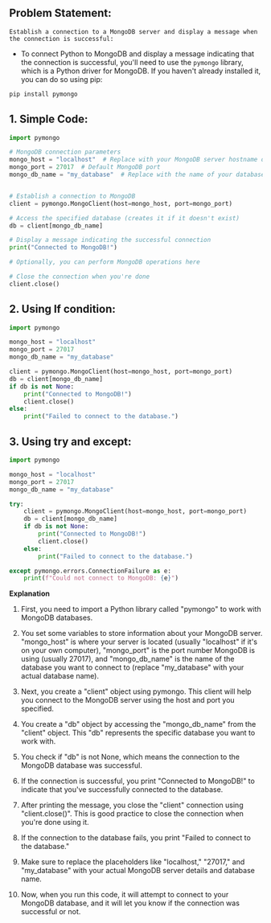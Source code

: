 ## Problem Statement:
```
Establish a connection to a MongoDB server and display a message when the connection is successful:
```

* To connect Python to MongoDB and display a message indicating that the connection is successful, you'll need to use the `pymongo` library, which is a Python driver for MongoDB. If you haven't already installed it, you can do so using pip:

```bash
pip install pymongo
```

## 1. Simple Code:

```python
import pymongo

# MongoDB connection parameters
mongo_host = "localhost"  # Replace with your MongoDB server hostname or IP address
mongo_port = 27017  # Default MongoDB port
mongo_db_name = "my_database"  # Replace with the name of your database


# Establish a connection to MongoDB
client = pymongo.MongoClient(host=mongo_host, port=mongo_port)

# Access the specified database (creates it if it doesn't exist)
db = client[mongo_db_name]

# Display a message indicating the successful connection
print("Connected to MongoDB!")

# Optionally, you can perform MongoDB operations here

# Close the connection when you're done
client.close()

```

## 2. Using If condition:

```Python
import pymongo

mongo_host = "localhost"
mongo_port = 27017
mongo_db_name = "my_database"

client = pymongo.MongoClient(host=mongo_host, port=mongo_port)
db = client[mongo_db_name]
if db is not None:
    print("Connected to MongoDB!")
    client.close()
else:
    print("Failed to connect to the database.")

```
## 3. Using try and except:

```Python
import pymongo

mongo_host = "localhost"
mongo_port = 27017
mongo_db_name = "my_database"

try:
    client = pymongo.MongoClient(host=mongo_host, port=mongo_port)
    db = client[mongo_db_name]
    if db is not None:
        print("Connected to MongoDB!")
        client.close()
    else:
        print("Failed to connect to the database.")

except pymongo.errors.ConnectionFailure as e:
    print(f"Could not connect to MongoDB: {e}")

```

**Explanation**


1. First, you need to import a Python library called "pymongo" to work with MongoDB databases.

2. You set some variables to store information about your MongoDB server. "mongo_host" is where your server is located (usually "localhost" if it's on your own computer), "mongo_port" is the port number MongoDB is using (usually 27017), and "mongo_db_name" is the name of the database you want to connect to (replace "my_database" with your actual database name).

3. Next, you create a "client" object using pymongo. This client will help you connect to the MongoDB server using the host and port you specified.

4. You create a "db" object by accessing the "mongo_db_name" from the "client" object. This "db" represents the specific database you want to work with.

5. You check if "db" is not None, which means the connection to the MongoDB database was successful.

6. If the connection is successful, you print "Connected to MongoDB!" to indicate that you've successfully connected to the database.

7. After printing the message, you close the "client" connection using "client.close()". This is good practice to close the connection when you're done using it.

8. If the connection to the database fails, you print "Failed to connect to the database."

9. Make sure to replace the placeholders like "localhost," "27017," and "my_database" with your actual MongoDB server details and database name.

10. Now, when you run this code, it will attempt to connect to your MongoDB database, and it will let you know if the connection was successful or not.